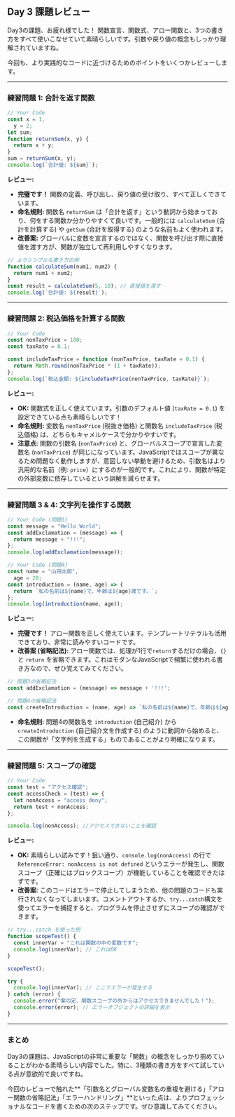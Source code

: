 ## Day 3 課題レビュー

Day3の課題、お疲れ様でした！
関数宣言、関数式、アロー関数と、3つの書き方をすべて使いこなせていて素晴らしいです。引数や戻り値の概念もしっかり理解されていますね。

今回も、より実践的なコードに近づけるためのポイントをいくつかレビューします。

---

### 練習問題 1: 合計を返す関数

```javascript
// Your Code
const x = 1,
  y = 2;
let sum;
function returnSum(x, y) {
  return x + y;
}
sum = returnSum(x, y);
console.log(`合計値: ${sum}`);
```

**レビュー:**
*   **完璧です！** 関数の定義、呼び出し、戻り値の受け取り、すべて正しくできています。
*   **命名規則:** 関数名 `returnSum` は「合計を返す」という動詞から始まっており、何をする関数か分かりやすくて良いです。一般的には `calculateSum` (合計を計算する) や `getSum` (合計を取得する) のような名前もよく使われます。
*   **改善案:** グローバルに変数を宣言するのではなく、関数を呼び出す際に直接値を渡す方が、関数が独立して再利用しやすくなります。

```javascript
// よりシンプルな書き方の例
function calculateSum(num1, num2) {
  return num1 + num2;
}
const result = calculateSum(5, 10); // 直接値を渡す
console.log(`合計値: ${result}`);
```

---

### 練習問題 2: 税込価格を計算する関数

```javascript
// Your Code
const nonTaxPrice = 100;
const taxRate = 0.1;

const includeTaxPrice = function (nonTaxPrice, taxRate = 0.1) {
  return Math.round(nonTaxPrice * (1 + taxRate));
};
console.log(`税込金額: ${includeTaxPrice(nonTaxPrice, taxRate)}`);
```

**レビュー:**
*   **OK:** 関数式を正しく使えています。引数のデフォルト値 (`taxRate = 0.1`) を設定できている点も素晴らしいです！
*   **命名規則:** 変数名 `nonTaxPrice` (税抜き価格) と関数名 `includeTaxPrice` (税込価格) は、どちらもキャメルケースで分かりやすいです。
*   **注意点:** 関数の引数名 (`nonTaxPrice`) と、グローバルスコープで宣言した変数名 (`nonTaxPrice`) が同じになっています。JavaScriptではスコープが異なるため問題なく動作しますが、意図しない挙動を避けるため、引数名はより汎用的な名前（例: `price`）にするのが一般的です。これにより、関数が特定の外部変数に依存しているという誤解を減らせます。

---

### 練習問題 3 & 4: 文字列を操作する関数

```javascript
// Your Code (問題3)
const message = "Hello World";
const addExclamation = (message) => {
  return message + "!!!";
};
console.log(addExclamation(message));

// Your Code (問題4)
const name = "山田太郎",
  age = 20;
const introduction = (name, age) => {
  return `私の名前は${name}で、年齢は${age}歳です。`;
};
console.log(introduction(name, age));
```

**レビュー:**
*   **完璧です！** アロー関数を正しく使えています。テンプレートリテラルも活用できており、非常に読みやすいコードです。
*   **改善案 (省略記法):** アロー関数では、処理が1行で`return`するだけの場合、`{}` と `return` を省略できます。これはモダンなJavaScriptで頻繁に使われる書き方なので、ぜひ覚えてみてください。

```javascript
// 問題3の省略記法
const addExclamation = (message) => message + '!!!';

// 問題4の省略記法
const createIntroduction = (name, age) => `私の名前は${name}で、年齢は${age}歳です。`;
```
*   **命名規則:** 問題4の関数名を `introduction` (自己紹介) から `createIntroduction` (自己紹介文を作成する) のように動詞から始めると、この関数が「文字列を生成する」ものであることがより明確になります。

---

### 練習問題 5: スコープの確認

```javascript
// Your Code
const test = "アクセス確認";
const accessCheck = (test) => {
  let nonAccess = "access deny";
  return test + nonAccess;
};

console.log(nonAccess); //アクセスできないことを確認
```

**レビュー:**
*   **OK:** 素晴らしい試みです！狙い通り、`console.log(nonAccess)` の行で `ReferenceError: nonAccess is not defined` というエラーが発生し、関数スコープ（正確にはブロックスコープ）が機能していることを確認できたはずです。
*   **改善案:** このコードはエラーで停止してしまうため、他の問題のコードも実行されなくなってしまいます。コメントアウトするか、`try...catch`構文を使ってエラーを捕捉すると、プログラムを停止させずにスコープの確認ができます。

```javascript
// try...catch を使った例
function scopeTest() {
  const innerVar = "これは関数の中の変数です";
  console.log(innerVar); // これはOK
}

scopeTest();

try {
  console.log(innerVar); // ここでエラーが発生する
} catch (error) {
  console.error("案の定、関数スコープの外からはアクセスできませんでした！");
  console.error(error); // エラーオブジェクトの詳細を表示
}
```

---

### まとめ

Day3の課題は、JavaScriptの非常に重要な「関数」の概念をしっかり掴めていることがわかる素晴らしい内容でした。特に、3種類の書き方をすべて試している点が意欲的で良いですね。

今回のレビューで触れた**「引数名とグローバル変数名の重複を避ける」「アロー関数の省略記法」「エラーハンドリング」**といった点は、よりプロフェッショナルなコードを書くための次のステップです。ぜひ意識してみてください。
